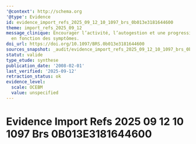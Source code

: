 ```yaml
---
'@context': http://schema.org
'@type': Evidence
id: evidence_import_refs_2025_09_12_10_1097_brs_0b013e3181644600
theme: import_refs_2025_09_12
message_clinique: Encourager l’activité, l’autogestion et une progression graduée
  en fonction des symptômes.
doi_url: https://doi.org/10.1097/BRS.0b013e3181644600
sources_snapshot: _audit/evidence_import_refs_2025_09_12_10_1097_brs_0b013e3181644600.json
statut: valide
type_etude: synthese
publication_date: '2008-02-01'
last_verified: '2025-09-12'
retraction_status: ok
evidence_level:
  scale: OCEBM
  value: unspecified
---
```

# Evidence Import Refs 2025 09 12 10 1097 Brs 0B013E3181644600

